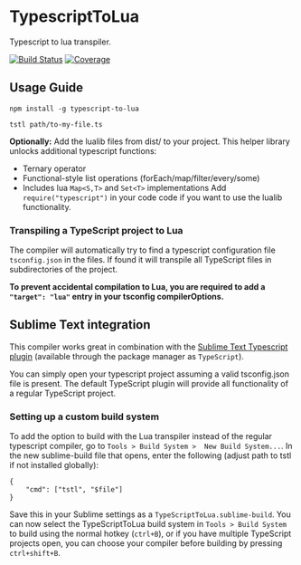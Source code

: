 # TypescriptToLua
Typescript to lua transpiler.

[![Build Status](https://travis-ci.org/Perryvw/TypescriptToLua.svg?branch=master)](https://travis-ci.org/Perryvw/TypescriptToLua)
[![Coverage](https://codecov.io/gh/perryvw/typescripttolua/branch/master/graph/badge.svg)](https://codecov.io/gh/perryvw/typescripttolua)


## Usage Guide

`npm install -g typescript-to-lua`

`tstl path/to-my-file.ts`

**Optionally:**
Add the lualib files from dist/ to your project. This helper library unlocks additional typescript functions:
- Ternary operator
- Functional-style list operations (forEach/map/filter/every/some)
- Includes lua `Map<S,T>` and `Set<T>` implementations
Add `require("typescript")` in your code code if you want to use the lualib functionality.

### Transpiling a TypeScript project to Lua
The compiler will automatically try to find a typescript configuration file `tsconfig.json` in the files. If found it will transpile all TypeScript files in subdirectories of the project.

**To prevent accidental compilation to Lua, you are required to add a `"target": "lua"` entry in your tsconfig compilerOptions.**

## Sublime Text integration
This compiler works great in combination with the [Sublime Text Typescript plugin](https://github.com/Microsoft/TypeScript-Sublime-Plugin) (available through the package manager as `TypeScript`).

You can simply open your typescript project assuming a valid tsconfig.json file is present. The default TypeScript plugin will provide all functionality of a regular TypeScript project.

### Setting up a custom build system
To add the option to build with the Lua transpiler instead of the regular typescript compiler, go to `Tools > Build System >  New Build System...`. In the new sublime-build file that opens, enter the following (adjust path to tstl if not installed globally):

```
{
    "cmd": ["tstl", "$file"]
}
```
Save this in your Sublime settings as a `TypeScriptToLua.sublime-build`. You can now select the TypeScriptToLua build system in `Tools > Build System` to build using the normal hotkey (`ctrl+B`), or if you have multiple TypeScript projects open, you can choose your compiler before building by pressing `ctrl+shift+B`.
